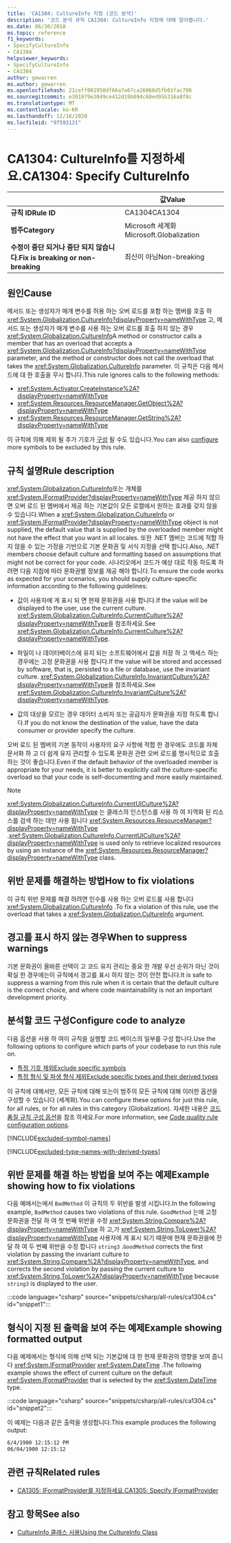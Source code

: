 ```yaml
---
title: 'CA1304: CultureInfo 지정 (코드 분석)'
description: '코드 분석 규칙 CA1304: CultureInfo 지정에 대해 알아봅니다.'
ms.date: 06/30/2018
ms.topic: reference
f1_keywords:
- SpecifyCultureInfo
- CA1304
helpviewer_keywords:
- SpecifyCultureInfo
- CA1304
author: gewarren
ms.author: gewarren
ms.openlocfilehash: 21ceff001950df66a7a67ca26068d5fb01fac706
ms.sourcegitcommit: e301979e3049ce412d19b094c60ed95b316a8f8c
ms.translationtype: MT
ms.contentlocale: ko-KR
ms.lasthandoff: 12/16/2020
ms.locfileid: "97593131"
---
```

# <a name="ca1304-specify-cultureinfo"></a><span data-ttu-id="2bccd-103">CA1304: CultureInfo를 지정하세요.</span><span class="sxs-lookup"><span data-stu-id="2bccd-103">CA1304: Specify CultureInfo</span></span>

| | <span data-ttu-id="2bccd-104">값</span><span class="sxs-lookup"><span data-stu-id="2bccd-104">Value</span></span> |
|-|-|
| <span data-ttu-id="2bccd-105">**규칙 ID**</span><span class="sxs-lookup"><span data-stu-id="2bccd-105">**Rule ID**</span></span> |<span data-ttu-id="2bccd-106">CA1304</span><span class="sxs-lookup"><span data-stu-id="2bccd-106">CA1304</span></span>|
| <span data-ttu-id="2bccd-107">**범주**</span><span class="sxs-lookup"><span data-stu-id="2bccd-107">**Category**</span></span> |<span data-ttu-id="2bccd-108">Microsoft 세계화</span><span class="sxs-lookup"><span data-stu-id="2bccd-108">Microsoft.Globalization</span></span>|
| <span data-ttu-id="2bccd-109">**수정이 중단 되거나 중단 되지 않습니다.**</span><span class="sxs-lookup"><span data-stu-id="2bccd-109">**Fix is breaking or non-breaking**</span></span> |<span data-ttu-id="2bccd-110">최신이 아님</span><span class="sxs-lookup"><span data-stu-id="2bccd-110">Non-breaking</span></span>|

## <a name="cause"></a><span data-ttu-id="2bccd-111">원인</span><span class="sxs-lookup"><span data-stu-id="2bccd-111">Cause</span></span>

<span data-ttu-id="2bccd-112">메서드 또는 생성자가 매개 변수를 허용 하는 오버 로드를 포함 하는 멤버를 호출 하 <xref:System.Globalization.CultureInfo?displayProperty=nameWithType> 고, 메서드 또는 생성자가 매개 변수를 사용 하는 오버 로드를 호출 하지 않는 경우 <xref:System.Globalization.CultureInfo></span><span class="sxs-lookup"><span data-stu-id="2bccd-112">A method or constructor calls a member that has an overload that accepts a <xref:System.Globalization.CultureInfo?displayProperty=nameWithType> parameter, and the method or constructor does not call the overload that takes the <xref:System.Globalization.CultureInfo> parameter.</span></span> <span data-ttu-id="2bccd-113">이 규칙은 다음 메서드에 대 한 호출을 무시 합니다.</span><span class="sxs-lookup"><span data-stu-id="2bccd-113">This rule ignores calls to the following methods:</span></span>

- <xref:System.Activator.CreateInstance%2A?displayProperty=nameWithType>
- <xref:System.Resources.ResourceManager.GetObject%2A?displayProperty=nameWithType>
- <xref:System.Resources.ResourceManager.GetString%2A?displayProperty=nameWithType>

<span data-ttu-id="2bccd-114">이 규칙에 의해 제외 될 추가 기호가 [구성](#configure-code-to-analyze) 될 수도 있습니다.</span><span class="sxs-lookup"><span data-stu-id="2bccd-114">You can also [configure](#configure-code-to-analyze) more symbols to be excluded by this rule.</span></span>

## <a name="rule-description"></a><span data-ttu-id="2bccd-115">규칙 설명</span><span class="sxs-lookup"><span data-stu-id="2bccd-115">Rule description</span></span>

<span data-ttu-id="2bccd-116"><xref:System.Globalization.CultureInfo>또는 개체를 <xref:System.IFormatProvider?displayProperty=nameWithType> 제공 하지 않으면 오버 로드 된 멤버에서 제공 하는 기본값이 모든 로캘에서 원하는 효과를 갖지 않을 수 있습니다.</span><span class="sxs-lookup"><span data-stu-id="2bccd-116">When a <xref:System.Globalization.CultureInfo> or <xref:System.IFormatProvider?displayProperty=nameWithType> object is not supplied, the default value that is supplied by the overloaded member might not have the effect that you want in all locales.</span></span> <span data-ttu-id="2bccd-117">또한 .NET 멤버는 코드에 적합 하지 않을 수 있는 가정을 기반으로 기본 문화권 및 서식 지정을 선택 합니다.</span><span class="sxs-lookup"><span data-stu-id="2bccd-117">Also, .NET members choose default culture and formatting based on assumptions that might not be correct for your code.</span></span> <span data-ttu-id="2bccd-118">시나리오에서 코드가 예상 대로 작동 하도록 하려면 다음 지침에 따라 문화권별 정보를 제공 해야 합니다.</span><span class="sxs-lookup"><span data-stu-id="2bccd-118">To ensure the code works as expected for your scenarios, you should supply culture-specific information according to the following guidelines:</span></span>

- <span data-ttu-id="2bccd-119">값이 사용자에 게 표시 되 면 현재 문화권을 사용 합니다.</span><span class="sxs-lookup"><span data-stu-id="2bccd-119">If the value will be displayed to the user, use the current culture.</span></span> <span data-ttu-id="2bccd-120"><xref:System.Globalization.CultureInfo.CurrentCulture%2A?displayProperty=nameWithType>을 참조하세요.</span><span class="sxs-lookup"><span data-stu-id="2bccd-120">See <xref:System.Globalization.CultureInfo.CurrentCulture%2A?displayProperty=nameWithType>.</span></span>

- <span data-ttu-id="2bccd-121">파일이 나 데이터베이스에 유지 되는 소프트웨어에서 값을 저장 하 고 액세스 하는 경우에는 고정 문화권을 사용 합니다.</span><span class="sxs-lookup"><span data-stu-id="2bccd-121">If the value will be stored and accessed by software, that is, persisted to a file or database, use the invariant culture.</span></span> <span data-ttu-id="2bccd-122"><xref:System.Globalization.CultureInfo.InvariantCulture%2A?displayProperty=nameWithType>을 참조하세요.</span><span class="sxs-lookup"><span data-stu-id="2bccd-122">See <xref:System.Globalization.CultureInfo.InvariantCulture%2A?displayProperty=nameWithType>.</span></span>

- <span data-ttu-id="2bccd-123">값의 대상을 모르는 경우 데이터 소비자 또는 공급자가 문화권을 지정 하도록 합니다.</span><span class="sxs-lookup"><span data-stu-id="2bccd-123">If you do not know the destination of the value, have the data consumer or provider specify the culture.</span></span>

<span data-ttu-id="2bccd-124">오버 로드 된 멤버의 기본 동작이 사용자의 요구 사항에 적합 한 경우에도 코드를 자체 문서화 하 고 더 쉽게 유지 관리할 수 있도록 문화권 관련 오버 로드를 명시적으로 호출 하는 것이 좋습니다.</span><span class="sxs-lookup"><span data-stu-id="2bccd-124">Even if the default behavior of the overloaded member is appropriate for your needs, it is better to explicitly call the culture-specific overload so that your code is self-documenting and more easily maintained.</span></span>

> [!NOTE]
> <span data-ttu-id="2bccd-125"><xref:System.Globalization.CultureInfo.CurrentUICulture%2A?displayProperty=nameWithType> 는 클래스의 인스턴스를 사용 하 여 지역화 된 리소스를 검색 하는 데만 사용 됩니다 <xref:System.Resources.ResourceManager?displayProperty=nameWithType> .</span><span class="sxs-lookup"><span data-stu-id="2bccd-125"><xref:System.Globalization.CultureInfo.CurrentUICulture%2A?displayProperty=nameWithType> is used only to retrieve localized resources by using an instance of the <xref:System.Resources.ResourceManager?displayProperty=nameWithType> class.</span></span>

## <a name="how-to-fix-violations"></a><span data-ttu-id="2bccd-126">위반 문제를 해결하는 방법</span><span class="sxs-lookup"><span data-stu-id="2bccd-126">How to fix violations</span></span>

<span data-ttu-id="2bccd-127">이 규칙 위반 문제를 해결 하려면 인수를 사용 하는 오버 로드를 사용 합니다 <xref:System.Globalization.CultureInfo> .</span><span class="sxs-lookup"><span data-stu-id="2bccd-127">To fix a violation of this rule, use the overload that takes a <xref:System.Globalization.CultureInfo> argument.</span></span>

## <a name="when-to-suppress-warnings"></a><span data-ttu-id="2bccd-128">경고를 표시 하지 않는 경우</span><span class="sxs-lookup"><span data-stu-id="2bccd-128">When to suppress warnings</span></span>

<span data-ttu-id="2bccd-129">기본 문화권이 올바른 선택이 고 코드 유지 관리는 중요 한 개발 우선 순위가 아닌 것이 확실 한 경우에는이 규칙에서 경고를 표시 하지 않는 것이 안전 합니다.</span><span class="sxs-lookup"><span data-stu-id="2bccd-129">It is safe to suppress a warning from this rule when it is certain that the default culture is the correct choice, and where code maintainability is not an important development priority.</span></span>

## <a name="configure-code-to-analyze"></a><span data-ttu-id="2bccd-130">분석할 코드 구성</span><span class="sxs-lookup"><span data-stu-id="2bccd-130">Configure code to analyze</span></span>

<span data-ttu-id="2bccd-131">다음 옵션을 사용 하 여이 규칙을 실행할 코드 베이스의 일부를 구성 합니다.</span><span class="sxs-lookup"><span data-stu-id="2bccd-131">Use the following options to configure which parts of your codebase to run this rule on.</span></span>

- [<span data-ttu-id="2bccd-132">특정 기호 제외</span><span class="sxs-lookup"><span data-stu-id="2bccd-132">Exclude specific symbols</span></span>](#exclude-specific-symbols)
- [<span data-ttu-id="2bccd-133">특정 형식 및 파생 형식 제외</span><span class="sxs-lookup"><span data-stu-id="2bccd-133">Exclude specific types and their derived types</span></span>](#exclude-specific-types-and-their-derived-types)

<span data-ttu-id="2bccd-134">이 규칙에 대해서만, 모든 규칙에 대해 또는이 범주의 모든 규칙에 대해 이러한 옵션을 구성할 수 있습니다 (세계화).</span><span class="sxs-lookup"><span data-stu-id="2bccd-134">You can configure these options for just this rule, for all rules, or for all rules in this category (Globalization).</span></span> <span data-ttu-id="2bccd-135">자세한 내용은 [코드 품질 규칙 구성 옵션](../code-quality-rule-options.md)을 참조 하세요.</span><span class="sxs-lookup"><span data-stu-id="2bccd-135">For more information, see [Code quality rule configuration options](../code-quality-rule-options.md).</span></span>

[!INCLUDE[excluded-symbol-names](~/includes/code-analysis/excluded-symbol-names.md)]

[!INCLUDE[excluded-type-names-with-derived-types](~/includes/code-analysis/excluded-type-names-with-derived-types.md)]

## <a name="example-showing-how-to-fix-violations"></a><span data-ttu-id="2bccd-136">위반 문제를 해결 하는 방법을 보여 주는 예제</span><span class="sxs-lookup"><span data-stu-id="2bccd-136">Example showing how to fix violations</span></span>

<span data-ttu-id="2bccd-137">다음 예에서는에서 `BadMethod` 이 규칙의 두 위반을 발생 시킵니다.</span><span class="sxs-lookup"><span data-stu-id="2bccd-137">In the following example, `BadMethod` causes two violations of this rule.</span></span> <span data-ttu-id="2bccd-138">`GoodMethod` 는에 고정 문화권을 전달 하 여 첫 번째 위반을 수정 <xref:System.String.Compare%2A?displayProperty=nameWithType> 하 고,가 <xref:System.String.ToLower%2A?displayProperty=nameWithType> 사용자에 게 표시 되기 때문에 현재 문화권을에 전달 하 여 두 번째 위반을 수정 합니다 `string3` .</span><span class="sxs-lookup"><span data-stu-id="2bccd-138">`GoodMethod` corrects the first violation by passing the invariant culture to <xref:System.String.Compare%2A?displayProperty=nameWithType>, and corrects the second violation by passing the current culture to <xref:System.String.ToLower%2A?displayProperty=nameWithType> because `string3` is displayed to the user.</span></span>

:::code language="csharp" source="snippets/csharp/all-rules/ca1304.cs" id="snippet1":::

## <a name="example-showing-formatted-output"></a><span data-ttu-id="2bccd-139">형식이 지정 된 출력을 보여 주는 예제</span><span class="sxs-lookup"><span data-stu-id="2bccd-139">Example showing formatted output</span></span>

<span data-ttu-id="2bccd-140">다음 예제에서는 형식에 의해 선택 되는 기본값에 대 한 현재 문화권의 영향을 보여 줍니다 <xref:System.IFormatProvider> <xref:System.DateTime> .</span><span class="sxs-lookup"><span data-stu-id="2bccd-140">The following example shows the effect of current culture on the default <xref:System.IFormatProvider> that is selected by the <xref:System.DateTime> type.</span></span>

:::code language="csharp" source="snippets/csharp/all-rules/ca1304.cs" id="snippet2":::

<span data-ttu-id="2bccd-141">이 예제는 다음과 같은 출력을 생성합니다.</span><span class="sxs-lookup"><span data-stu-id="2bccd-141">This example produces the following output:</span></span>

```txt
6/4/1900 12:15:12 PM
06/04/1900 12:15:12
```

## <a name="related-rules"></a><span data-ttu-id="2bccd-142">관련 규칙</span><span class="sxs-lookup"><span data-stu-id="2bccd-142">Related rules</span></span>

- [<span data-ttu-id="2bccd-143">CA1305: IFormatProvider를 지정하세요.</span><span class="sxs-lookup"><span data-stu-id="2bccd-143">CA1305: Specify IFormatProvider</span></span>](ca1305.md)

## <a name="see-also"></a><span data-ttu-id="2bccd-144">참고 항목</span><span class="sxs-lookup"><span data-stu-id="2bccd-144">See also</span></span>

- [<span data-ttu-id="2bccd-145">CultureInfo 클래스 사용</span><span class="sxs-lookup"><span data-stu-id="2bccd-145">Using the CultureInfo Class</span></span>](../../../standard/globalization-localization/globalization.md#work-with-culture-specific-settings)
